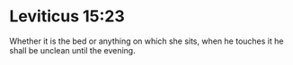 # Leviticus 15:23

Whether it is the bed or anything on which she sits, when he touches it he shall be unclean until the evening.

